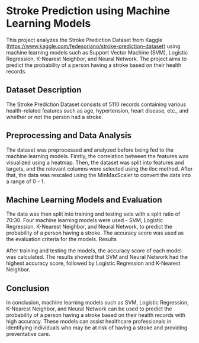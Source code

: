 # Stroke Prediction using Machine Learning Models

This project analyzes the Stroke Prediction Dataset from Kaggle (https://www.kaggle.com/fedesoriano/stroke-prediction-dataset) using machine learning models such as Support Vector Machine (SVM), Logistic Regression, K-Nearest Neighbor, and Neural Network. The project aims to predict the probability of a person having a stroke based on their health records.

## Dataset Description

The Stroke Prediction Dataset consists of 5110 records containing various health-related features such as age, hypertension, heart disease, etc., and whether or not the person had a stroke. 

## Preprocessing and Data Analysis

The dataset was preprocessed and analyzed before being fed to the machine learning models. Firstly, the correlation between the features was visualized using a heatmap. Then, the dataset was split into features and targets, and the relevant columns were selected using the iloc method. After that, the data was rescaled using the MinMaxScaler to convert the data into a range of 0 - 1.

## Machine Learning Models and Evaluation

The data was then split into training and testing sets with a split ratio of 70:30. Four machine learning models were used - SVM, Logistic Regression, K-Nearest Neighbor, and Neural Network, to predict the probability of a person having a stroke. The accuracy score was used as the evaluation criteria for the models.
Results

After training and testing the models, the accuracy score of each model was calculated. The results showed that SVM and Neural Network had the highest accuracy score, followed by Logistic Regression and K-Nearest Neighbor.

## Conclusion

In conclusion, machine learning models such as SVM, Logistic Regression, K-Nearest Neighbor, and Neural Network can be used to predict the probability of a person having a stroke based on their health records with high accuracy. These models can assist healthcare professionals in identifying individuals who may be at risk of having a stroke and providing preventative care.
